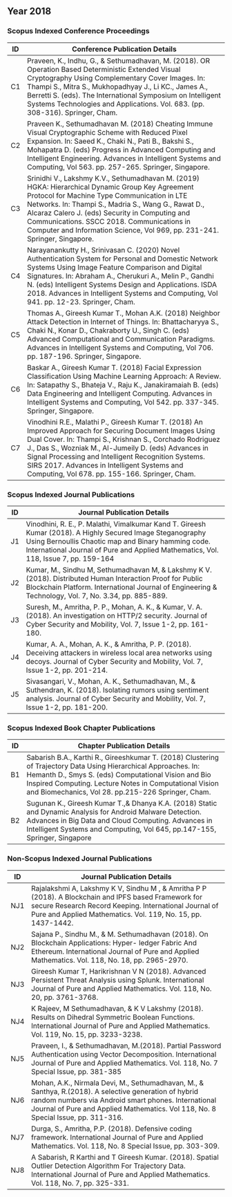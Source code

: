 ## Year 2018
### Scopus Indexed Conference Proceedings

| ID |	Conference Publication Details |
| --- | ------------------------------- |
| C1 | Praveen, K., Indhu, G., & Sethumadhavan, M. (2018). OR Operation Based Deterministic Extended Visual Cryptography Using Complementary Cover Images. In: Thampi S., Mitra S., Mukhopadhyay J., Li KC., James A., Berretti S. (eds). The International Symposium on Intelligent Systems Technologies and Applications. Vol. 683. (pp. 308-316). Springer, Cham. |
| C2 |	Praveen K., Sethumadhavan M. (2018) Cheating Immune Visual Cryptographic Scheme with Reduced Pixel Expansion. In: Saeed K., Chaki N., Pati B., Bakshi S., Mohapatra D. (eds) Progress in Advanced Computing and Intelligent Engineering. Advances in Intelligent Systems and Computing, Vol 563. pp. 257-265. Springer, Singapore. |
| C3 |	Srinidhi V., Lakshmy K.V., Sethumadhavan M. (2019) HGKA: Hierarchical Dynamic Group Key Agreement Protocol for Machine Type Communication in LTE Networks. In: Thampi S., Madria S., Wang G., Rawat D., Alcaraz Calero J. (eds) Security in Computing and Communications. SSCC 2018. Communications in Computer and Information Science, Vol 969, pp. 231-241. Springer, Singapore. |
| C4 |	Narayanankutty H., Srinivasan C. (2020) Novel Authentication System for Personal and Domestic Network Systems Using Image Feature Comparison and Digital Signatures. In: Abraham A., Cherukuri A., Melin P., Gandhi N. (eds) Intelligent Systems Design and Applications. ISDA 2018. Advances in Intelligent Systems and Computing, Vol 941. pp. 12-23. Springer, Cham. |
| C5 |	Thomas A., Gireesh Kumar T., Mohan A.K. (2018) Neighbor Attack Detection in Internet of Things. In: Bhattacharyya S., Chaki N., Konar D., Chakraborty U., Singh C. (eds) Advanced Computational and Communication Paradigms. Advances in Intelligent Systems and Computing, Vol 706. pp. 187-196. Springer, Singapore. |
| C6 |	Baskar A., Gireesh Kumar T. (2018) Facial Expression Classification Using Machine Learning Approach: A Review. In: Satapathy S., Bhateja V., Raju K., Janakiramaiah B. (eds) Data Engineering and Intelligent Computing. Advances in Intelligent Systems and Computing, Vol 542. pp. 337-345. Springer, Singapore. |
| C7 |	Vinodhini R.E., Malathi P., Gireesh Kumar T. (2018) An Improved Approach for Securing Document Images Using Dual Cover. In: Thampi S., Krishnan S., Corchado Rodriguez J., Das S., Wozniak M., Al-Jumeily D. (eds) Advances in Signal Processing and Intelligent Recognition Systems. SIRS 2017. Advances in Intelligent Systems and Computing, Vol 678. pp. 155-166. Springer, Cham. |

### Scopus Indexed Journal Publications
 
| ID | Journal Publication Details |
| --- | ------------------------------- |
| J1 |	Vinodhini, R. E., P. Malathi, Vimalkumar Kand T. Gireesh Kumar (2018). A Highly Secured Image Steganography Using Bernoullis Chaotic map and Binary hamming code. International Journal of Pure and Applied Mathematics, Vol. 118, Issue 7, pp. 159-164 |
| J2 |	Kumar, M., Sindhu M, Sethumadhavan M, & Lakshmy K V. (2018). Distributed Human Interaction Proof for Public Blockchain Platform. International Journal of Engineering & Technology, Vol. 7, No. 3.34, pp. 885-889. |
| J3 |	Suresh, M., Amritha, P. P., Mohan, A. K., & Kumar, V. A. (2018). An investigation on HTTP/2 security. Journal of Cyber Security and Mobility, Vol. 7, Issue 1-2, pp. 161-180. |
| J4 |	Kumar, A. A., Mohan, A. K., & Amritha, P. P. (2018). Deceiving attackers in wireless local area networks using decoys. Journal of Cyber Security and Mobility, Vol. 7, Issue 1-2, pp. 201-214. |
| J5 |	Sivasangari, V., Mohan, A. K., Sethumadhavan, M., & Suthendran, K. (2018). Isolating rumors using sentiment analysis. Journal of Cyber Security and Mobility, Vol. 7, Issue 1-2, pp. 181-200. |

### Scopus Indexed Book Chapter Publications

| ID |	Chapter Publication Details |
| --- | ------------------------------- |
| B1 | Sabarish B.A., Karthi R., Gireeshkumar T. (2018) Clustering of Trajectory Data Using Hierarchical Approaches. In: Hemanth D., Smys S. (eds) Computational Vision and Bio Inspired Computing. Lecture Notes in Computational Vision and Biomechanics, Vol 28. pp.215-226 Springer, Cham. |
| B2 |	Sugunan K., Gireesh Kumar T.,& Dhanya K.A. (2018) Static and Dynamic Analysis for Android Malware Detection. Advances in Big Data and Cloud Computing. Advances in Intelligent Systems and Computing, Vol 645, pp.147-155, Springer, Singapore |

### Non-Scopus Indexed Journal Publications

| ID |	Journal Publication Details |
| --- | ------------------------------- |
| NJ1 |	Rajalakshmi A, Lakshmy K V, Sindhu M , & Amritha P P (2018). A Blockchain and IPFS based Framework for secure Research Record Keeping. International Journal of Pure and Applied Mathematics. Vol. 119, No. 15, pp. 1437-1442. |
| NJ2 |	Sajana P., Sindhu M., & M. Sethumadhavan (2018). On Blockchain Applications: Hyper- ledger Fabric And Ethereum. International Journal of Pure and Applied Mathematics. Vol. 118, No. 18, pp. 2965-2970. |
| NJ3 |	Gireesh Kumar T, Harikrishnan V N (2018). Advanced Persistent Threat Analysis using Splunk. International Journal of Pure and Applied Mathematics. Vol. 118, No. 20, pp. 3761-3768. |
| NJ4 |	K Rajeev, M Sethumadhavan, & K V Lakshmy (2018). Results on Dihedral Symmetric Boolean Functions. International Journal of Pure and Applied Mathematics. Vol. 119, No. 15, pp. 3233-3238. |
| NJ5 |	Praveen, I., & Sethumadhavan, M.(2018). Partial Password Authentication using Vector Decomposition. International Journal of Pure and Applied Mathematics. Vol. 118, No. 7 Special Issue, pp. 381-385 |
| NJ6 |	Mohan, A.K., Nirmala Devi, M., Sethumadhavan, M., & Santhya, R.(2018). A selective generation of hybrid random numbers via Android smart phones. International Journal of Pure and Applied Mathematics. Vol 118, No. 8 Special Issue, pp. 311-316. |
| NJ7 |	Durga, S., Amritha, P.P. (2018). Defensive coding framework. International Journal of Pure and Applied Mathematics. Vol. 118, No. 8 Special Issue, pp. 303-309. |
| NJ8 |	A Sabarish, R Karthi and T Gireesh Kumar. (2018). Spatial Outlier Detection Algorithm For Trajectory Data. International Journal of Pure and Applied Mathematics. Vol. 118, No. 7, pp. 325-331. |


